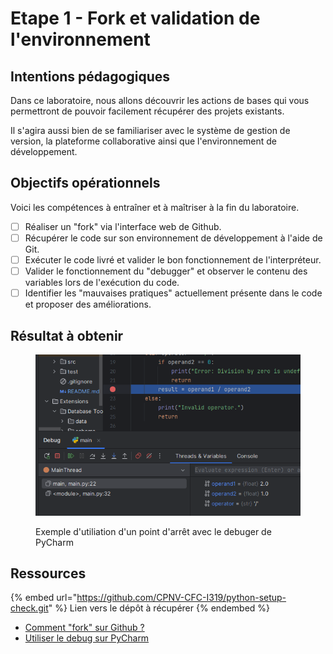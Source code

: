 # Etape 1 - Fork et validation de l'environnement

## Intentions pédagogiques

Dans ce laboratoire, nous allons découvrir les actions de bases qui vous permettront de pouvoir facilement récupérer des projets existants.

Il s'agira aussi bien de se familiariser avec le système de gestion de version, la plateforme collaborative ainsi que l'environnement de développement.

## Objectifs opérationnels

Voici les compétences à entraîner et à maîtriser à la fin du laboratoire.

* [ ] Réaliser un "fork" via l'interface web de Github.
* [ ] Récupérer le code sur son environnement de développement à l'aide de Git.
* [ ] Exécuter le code livré et valider le bon fonctionnement de l'interpréteur.
* [ ] Valider le fonctionnement du "debugger" et observer le contenu des variables lors de l'exécution du code.
* [ ] Identifier les "mauvaises pratiques" actuellement présente dans le code et proposer des améliorations.

## Résultat à obtenir

<figure><img src="../../.gitbook/assets/image (4).png" alt=""><figcaption><p>Exemple d'utiliation d'un point d'arrêt avec le debuger de PyCharm</p></figcaption></figure>

## Ressources

{% embed url="https://github.com/CPNV-CFC-I319/python-setup-check.git" %}
Lien vers le dépôt à récupérer
{% endembed %}

* [Comment "fork" sur Github ?](https://docs.github.com/en/pull-requests/collaborating-with-pull-requests/working-with-forks/fork-a-repo)
* [Utiliser le debug sur PyCharm](https://www.jetbrains.com/help/pycharm/debugging-your-first-python-application.html)



